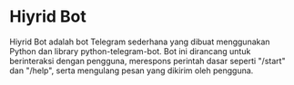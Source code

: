 # **Hiyrid Bot**

Hiyrid Bot adalah bot Telegram sederhana yang dibuat menggunakan Python dan library python-telegram-bot. 
Bot ini dirancang untuk berinteraksi dengan pengguna, merespons perintah dasar seperti "/start" dan "/help", serta mengulang pesan yang dikirim oleh pengguna.
